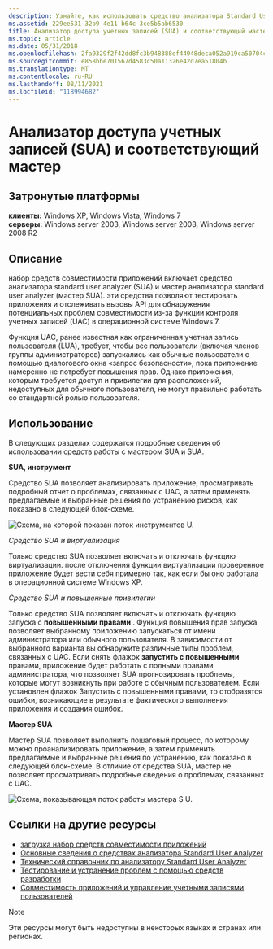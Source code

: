 ```yaml
---
description: Узнайте, как использовать средство анализатора Standard User Analyzer (SUA) и мастер SUA для тестирования приложений и обнаружения потенциальных проблем совместимости.
ms.assetid: 229ee531-32b9-4e11-b64c-3ce5b5ab6530
title: Анализатор доступа учетных записей (SUA) и соответствующий мастер
ms.topic: article
ms.date: 05/31/2018
ms.openlocfilehash: 2fa9329f2f42dd8fc3b948388ef44948deca052a919ca50704cbccedc83fca84
ms.sourcegitcommit: e858bbe701567d4583c50a11326e42d7ea51804b
ms.translationtype: MT
ms.contentlocale: ru-RU
ms.lasthandoff: 08/11/2021
ms.locfileid: "118994682"
---
```

# <a name="standard-user-analyzer-sua-tool-and-standard-user-analyzer-wizard-sua-wizard"></a>Анализатор доступа учетных записей (SUA) и соответствующий мастер

## <a name="affected-platforms"></a>Затронутые платформы

**клиенты:** Windows XP, Windows Vista, Windows 7  
**серверы:** Windows server 2003, Windows server 2008, Windows server 2008 R2  

## <a name="description"></a>Описание

набор средств совместимости приложений включает средство анализатора standard user analyzer (SUA) и мастер анализатора standard user analyzer (мастер SUA). эти средства позволяют тестировать приложения и отслеживать вызовы API для обнаружения потенциальных проблем совместимости из-за функции контроля учетных записей (UAC) в операционной системе Windows 7.

Функция UAC, ранее известная как ограниченная учетная запись пользователя (LUA), требует, чтобы все пользователи (включая членов группы администраторов) запускались как обычные пользователи с помощью диалогового окна «запрос безопасности», пока приложение намеренно не потребует повышения прав. Однако приложения, которым требуется доступ и привилегии для расположений, недоступных для обычного пользователя, не могут правильно работать со стандартной ролью пользователя.

## <a name="usage"></a>Использование

В следующих разделах содержатся подробные сведения об использовании средств работы с мастером SUA и SUA.

**SUA, инструмент**

Средство SUA позволяет анализировать приложение, просматривать подробный отчет о проблемах, связанных с UAC, а затем применять предлагаемые и выбранные решения по устранению рисков, как показано в следующей блок-схеме.

![Схема, на которой показан поток инструментов U.](images/act-suaflowchart-appcookbook.gif)

*Средство SUA и виртуализация*

Только средство SUA позволяет включать и отключать функцию виртуализации. после отключения функции виртуализации проверенное приложение будет вести себя примерно так, как если бы оно работала в операционной системе Windows XP.

*Средство SUA и повышенные привилегии*

Только средство SUA позволяет включать и отключать функцию запуска с **повышенными правами** . Функция повышения прав запуска позволяет выбранному приложению запускаться от имени администратора или обычного пользователя. В зависимости от выбранного варианта вы обнаружите различные типы проблем, связанных с UAC. Если снять флажок **запустить с повышенными** правами, приложение будет работать с полными правами администратора, что позволяет SUA прогнозировать проблемы, которые могут возникнуть при работе с обычным пользователем. Если установлен флажок Запустить с повышенными правами, то отобразятся ошибки, возникающие в результате фактического выполнения приложения и создания ошибок.

**Мастер SUA**

Мастер SUA позволяет выполнить пошаговый процесс, по которому можно проанализировать приложение, а затем применить предлагаемые и выбранные решения по устранению, как показано в следующей блок-схеме. В отличие от средства SUA, мастер не позволяет просматривать подробные сведения о проблемах, связанных с UAC.

![Схема, показывающая поток работы мастера S U.](images/act-suaflowchart-appcookbook.gif)

## <a name="links-to-other-resources"></a>Ссылки на другие ресурсы

-   [загрузка набор средств совместимости приложений](/windows-hardware/get-started/adk-install)
-   [Основные сведения о средствах анализатора Standard User Analyzer](/previous-versions/windows/it-pro/windows-7/cc838047(v=ws.10))
-   [Технический справочник по анализатору Standard User Analyzer](/previous-versions/windows/it-pro/windows-7/cc765948(v=ws.10))
-   [Тестирование и устранение проблем с помощью средств разработки](/previous-versions/orphan-topics/ws.10/cc766461(v=ws.10))
-   [Совместимость приложений и управление учетными записями пользователей](/previous-versions/windows/)

> [!Note]  
> Эти ресурсы могут быть недоступны в некоторых языках и странах или регионах.

 

 

 
